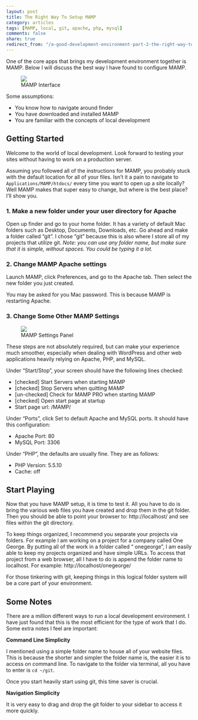 ```yaml
---
layout: post
title: The Right Way To Setup MAMP
category: articles
tags: [MAMP, local, git, apache, php, mysql]
comments: false
share: true
redirect_from: "/a-good-development-environment-part-2-the-right-way-to-setup-mamp/"
---
```


One of the core apps that brings my development environment together is MAMP. Below I will discuss the best way I have found to configure MAMP.

<figure>
	<a href="{{ site.url }}/images/mamp-front.png"><img src="{{ site.url }}/images/mamp-front.png"></a>
	<figcaption>MAMP Interface</figcaption>
</figure>

Some assumptions:

* You know how to navigate around finder
* You have downloaded and installed MAMP
* You are familiar with the concepts of local development

## Getting Started

Welcome to the world of local development. Look forward to testing your sites without having to work on a production server.

Assuming you followed all of the instructions for MAMP, you probably stuck with the default location for all of your files. Isn’t it a pain to navigate to `Applications/MAMP/htdocs/` every time you want to open up a site locally? Well MAMP makes that super easy to change, but where is the best place? I’ll show you.

### 1. Make a new folder under your user directory for Apache

Open up finder and go to your home folder. It has a variety of default Mac folders such as Desktop, Documents, Downloads, etc. Go ahead and make a folder called “git”. I chose “git” because this is also where I store all of my projects that utilize git. *Note: you can use any folder name, but make sure that it is simple, without spaces. You could be typing it a lot.*

### 2. Change MAMP Apache settings

Launch MAMP, click Preferences, and go to the Apache tab. Then select the new folder you just created.

You may be asked for you Mac password. This is because MAMP is restarting Apache.

### 3. Change Some Other MAMP Settings

<figure>
	<a href="{{ site.url }}/images/mamp-start-stop.png"><img src="{{ site.url }}/images/mamp-start-stop.png"></a>
	<figcaption>MAMP Settings Panel</figcaption>
</figure>

These steps are not absolutely required, but can make your experience much smoother, especially when dealing with WordPress and other web applications heavily relying on Apache, PHP, and MySQL.

Under “Start/Stop”, your screen should have the following lines checked:

* [checked] Start Servers when starting MAMP
* [checked] Stop Servers when quitting MAMP
* [un-checked] Check for MAMP PRO when starting MAMP
* [checked] Open start page at startup
* Start page url: /MAMP/

Under “Ports”, click Set to default Apache and MySQL ports. It should have this configuration:

* Apache Port: 80
* MySQL Port: 3306

Under “PHP”, the defaults are usually fine. They are as follows:

* PHP Version: 5.5.10
* Cache: off

## Start Playing

Now that you have MAMP setup, it is time to test it. All you have to do is bring the various web files you have created and drop them in the git folder. Then you should be able to point your browser to: http://localhost/ and see files within the git directory.

To keep things organized, I recommend you separate your projects via folders. For example I am working on a project for a company called One George. By putting all of the work in a folder called “ onegeorge”, I am easily able to keep my projects organized and have simple URLs. To access that project from a web browser, all I have to do is append the folder name to localhost. For example: http://localhost/onegeorge/

For those tinkering with git, keeping things in this logical folder system will be a core part of your environment.

## Some Notes

There are a million different ways to run a local development environment. I have just found that this is the most efficient for the type of work that I do. Some extra notes I feel are important:

**Command Line Simplicity**

I mentioned using a simple folder name to house all of your website files. This is because the shorter and simpler the folder name is, the easier it is to access on command line. To navigate to the folder via terminal, all you have to enter is `cd ~/git`.

Once you start heavily start using git, this time saver is crucial.

**Navigation Simplicity**

It is very easy to drag and drop the git folder to your sidebar to access it more quickly.